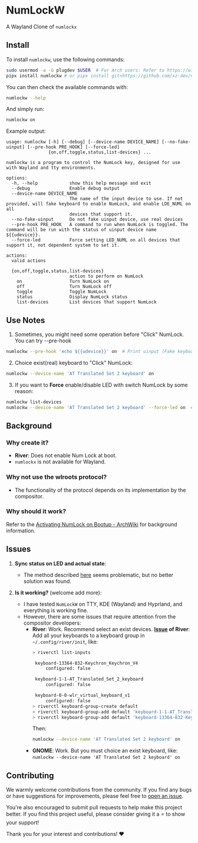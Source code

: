 # NumLockW

A Wayland Clone of `numlockx`

## Install

To install `numlockw`, use the following commands:

```sh
sudo usermod -a -G plugdev $USER  # For Arch users: Refer to https://wiki.archlinux.org/title/Udev#Allowing_regular_users_to_use_devices
pipx install numlockw # or pipx install git+https://github.com/xz-dev/numlockw.git
```

You can then check the available commands with:

```sh
numlockw --help
```

And simply run:
```sh
numlockw on
```

Example output:

```
usage: numlockw [-h] [--debug] [--device-name DEVICE_NAME] [--no-fake-uinput] [--pre-hook PRE_HOOK] [--force-led]
                {on,off,toggle,status,list-devices} ...

numlockw is a program to control the NumLock key, designed for use with Wayland and tty environments.

options:
  -h, --help            show this help message and exit
  --debug               Enable debug output
  --device-name DEVICE_NAME
                        The name of the input device to use. If not provided, will fake keyboard to enable NumLock, and enable LDE_NUML on all
                        devices that support it.
  --no-fake-uinput      Do not fake uinput device, use real devices
  --pre-hook PRE_HOOK   A command to run when NumLock is toggled. The command will be run with the status of uinput device name ${{udevice}}.
  --force-led           Force setting LED_NUML on all devices that support it, not dependent system to set it.

actions:
  valid actions

  {on,off,toggle,status,list-devices}
                        action to perform on NumLock
    on                  Turn NumLock on
    off                 Turn NumLock off
    toggle              Toggle NumLock
    status              Display NumLock status
    list-devices        List devices that support NumLock
```

## Use Notes

1. Sometimes, you might need some operation before "Click" NumLock. You can try --pre-hook

```sh
numlockw --pre-hook 'echo ${{udevice}}' on  # Print uinput (Fake keyboard) device name
```

2. Choice exist(real) keyboard to "Click" NumLock:
```sh
numlockw --device-name 'AT Translated Set 2 keyboard' on
```

3. If you want to **Force** enable/disable LED with switch NumLock by some reason:

```sh
numlockw list-devices
numlockw --device-name 'AT Translated Set 2 keyboard' --force-led on  # Only for 'AT Translated Set 2 keyboard'
```

## Background

### Why create it?

- **River**: Does not enable Num Lock at boot.
- `numlockx` is not available for Wayland.

### Why not use the wlroots protocol?

- The functionality of the protocol depends on its implementation by the compositor.

### Why should it work?

Refer to the [Activating NumLock on Bootup - ArchWiki](https://wiki.archlinux.org/title/Activating_numlock_on_bootup) for background information.

## Issues

1. **Sync status on LED and actual state**:
   - The method described [here](https://stackoverflow.com/questions/13129804/python-how-to-get-current-keylock-status) seems problematic, but no better solution was found.

2. **Is it working?** (welcome add more):
   - I have tested `NumLockW` on TTY, KDE (Wayland) and Hyprland, and everything is working fine.
   - However, there are some issues that require attention from the compositor developers:
     - **River**: Work. Recommend select an exist devices. **[Issue](https://codeberg.org/river/river/issues/1120) of River**: Add all your keyboards to a keyboard group in `~/.config/river/init`, like:
       ```sh
       > riverctl list-inputs

        keyboard-13364-832-Keychron_Keychron_V4
	        configured: false

        keyboard-1-1-AT_Translated_Set_2_keyboard
	        configured: false

        keyboard-0-0-wlr_virtual_keyboard_v1
	        configured: false
       > riverctl keyboard-group-create default
       > riverctl keyboard-group-add default 'keyboard-1-1-AT_Translated_Set_2_keyboard'
       > riverctl keyboard-group-add default 'keyboard-13364-832-Keychron_Keychron_V4'
       ```
       Then:
       ```sh
       numlockw --device-name 'AT Translated Set 2 keyboard' on
       ```
     - **GNOME**: Work. But you must choice an exist keyboard, like: `numlockw --device-name 'AT Translated Set 2 keyboard' on`

## Contributing

We warmly welcome contributions from the community. If you find any bugs or have suggestions for improvements, please feel free to [open an issue](https://github.com/xz-dev/numlockw/issues/new/choose).

You're also encouraged to submit pull requests to help make this project better. If you find this project useful, please consider giving it a :star: to show your support!

Thank you for your interest and contributions! :heart:

